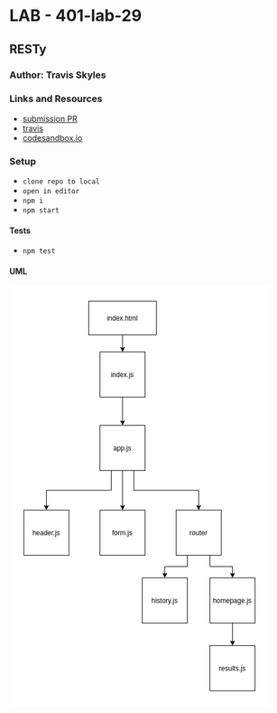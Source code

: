# LAB - 401-lab-29

## RESTy

### Author: Travis Skyles

### Links and Resources

- [submission PR](https://github.com/tskyles-401-advanced-javascript/RESTy/pull/1)
- [travis](https://travis-ci.com/tskyles-401-advanced-javascript/RESTy/builds/149942878)
  <!-- * [front-end](http://xyz.com) (when applicable) -->
- [codesandbox.io](https://codesandbox.io/s/resty-41us7)

### Setup

- `clone repo to local`
- `open in editor`
- `npm i`
- `npm start`

#### Tests

- `npm test`

#### UML

![](./assets/RESTy.png)
